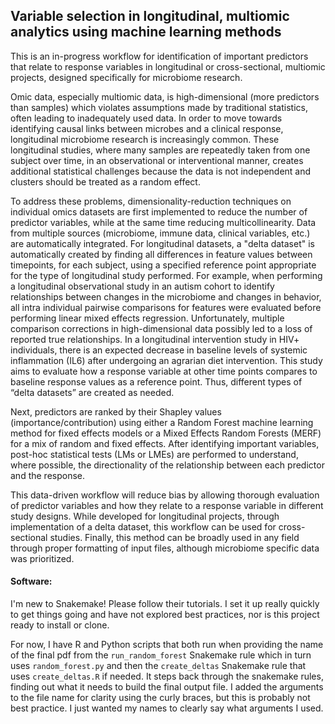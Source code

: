 ## Variable selection in longitudinal, multiomic analytics using machine learning methods

This is an in-progress workflow for identification of important predictors that relate to response variables in longitudinal or cross-sectional, multiomic projects, designed specifically for microbiome research.

Omic data, especially multiomic data, is high-dimensional (more predictors than samples) which violates assumptions made by traditional statistics, often leading to inadequately used data. In order to move towards identifying causal links between microbes and a clinical response, longitudinal microbiome research is increasingly common. These longitudinal studies, where many samples are repeatedly taken from one subject over time, in an observational or interventional manner, creates additional statistical challenges because the data is not independent and clusters should be treated as a random effect. 

To address these problems, dimensionality-reduction techniques on individual omics datasets are first implemented to reduce the number of predictor variables, while at the same time reducing multicollinearity. Data from multiple sources (microbiome, immune data, clinical variables, etc.) are automatically integrated. For longitudinal datasets, a "delta dataset" is automatically created by finding all differences in feature values between timepoints, for each subject, using a specified reference point appropriate for the type of longitudinal study performed. For example, when performing a longitudinal observational study in an autism cohort to identify relationships between changes in the microbiome and changes in behavior, all intra individual pairwise comparisons for features were evaluated before performing linear mixed effects regression. Unfortunately, multiple comparison corrections in high-dimensional data possibly led to a loss of reported true relationships. In a longitudinal intervention study in HIV+ individuals, there is an expected decrease in baseline levels of systemic inflammation (IL6) after undergoing an agrarian diet intervention. This study aims to evaluate how a response variable at other time points compares to baseline response values as a reference point. Thus, different types of “delta datasets” are created as needed.

Next, predictors are ranked by their Shapley values (importance/contribution) using either a Random Forest machine learning method for fixed effects models or a Mixed Effects Random Forests (MERF) for a mix of random and fixed effects. After identifying important variables, post-hoc statistical tests (LMs or LMEs) are performed to understand, where possible, the directionality of the relationship between each predictor and the response. 

This data-driven workflow will reduce bias by allowing thorough evaluation of predictor variables and how they relate to a response variable in different study designs. While developed for longitudinal projects, through implementation of a delta dataset, this workflow can be used for cross-sectional studies. Finally, this method can be broadly used in any field through proper formatting of input files, although microbiome specific data was prioritized.

#### Software: 

I'm new to Snakemake! Please follow their tutorials. I set it up really quickly to get things going and have not explored best practices, nor is this project ready to install or clone. 

For now, I have R and Python scripts that both run when providing the name of the final pdf from the `run_random_forest` Snakemake rule which in turn uses `random_forest.py` and then the `create_deltas` Snakemake rule that uses `create_deltas.R` if needed. It steps back through the snakemake rules, finding out what it needs to build the final output file. I added the arguments to the file name for clarity using the curly braces, but this is probably not best practice. I just wanted my names to clearly say what arguments I used. 
